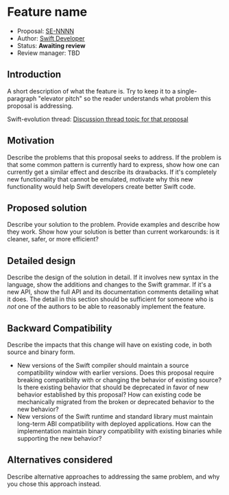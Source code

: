 # Feature name

* Proposal: [SE-NNNN](NNNN-filename.md)
* Author: [Swift Developer](https://github.com/swiftdev)
* Status: **Awaiting review**
* Review manager: TBD

## Introduction

A short description of what the feature is. Try to keep it to a
single-paragraph "elevator pitch" so the reader understands what
problem this proposal is addressing.  

Swift-evolution thread: [Discussion thread topic for that proposal](http://news.gmane.org/gmane.comp.lang.swift.evolution)

## Motivation

Describe the problems that this proposal seeks to address. If the
problem is that some common pattern is currently hard to express, show
how one can currently get a similar effect and describe its
drawbacks. If it's completely new functionality that cannot be
emulated, motivate why this new functionality would help Swift
developers create better Swift code.

## Proposed solution

Describe your solution to the problem. Provide examples and describe
how they work. Show how your solution is better than current
workarounds: is it cleaner, safer, or more efficient?

## Detailed design

Describe the design of the solution in detail. If it involves new
syntax in the language, show the additions and changes to the Swift
grammar. If it's a new API, show the full API and its documentation
comments detailing what it does. The detail in this section should be
sufficient for someone who is *not* one of the authors to be able to
reasonably implement the feature.

## Backward Compatibility

Describe the impacts that this change will have on existing code, in both
source and binary form.

- New versions of the Swift compiler should maintain a source compatibility
  window with earlier versions. Does this proposal require breaking
  compatibility with or changing the behavior of existing source? Is there
  existing behavior that should be deprecated in favor of new behavior
  established by this proposal? How can existing code be mechanically
  migrated from the broken or deprecated behavior to the new behavior?
- New versions of the Swift runtime and standard library must maintain
  long-term ABI compatibility with deployed applications. How can the
  implementation maintain binary compatibility with existing binaries while
  supporting the new behavior?

## Alternatives considered

Describe alternative approaches to addressing the same problem, and
why you chose this approach instead.

